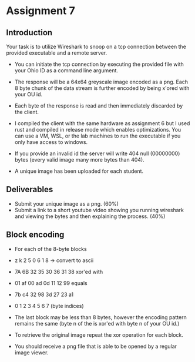 # Assignment 7
## Introduction
Your task is to utilize Wireshark to snoop on a tcp connection between the provided executable and a remote server.
- You can initiate the tcp connection by executing the provided file with your Ohio ID as a command line argument. 

- The response will be a 64x64 greyscale image encoded as a png. Each 8 byte chunk of the data stream is further encoded by being x'ored with your OU id.

- Each byte of the response is read and then immediately discarded by the client. 

- I compiled the client with the same hardware as assignment 6 but I used rust and compiled in release mode which enables optimizations. You can use a VM, WSL, or the lab machines to run the executable if you only have access to windows.

- If you provide an invalid id the server will write 404 null (00000000) bytes (every valid image many more bytes than 404).

- A unique image has been uploaded for each student.

## Deliverables
- Submit your unique image as a png. (60%)
- Submit a link to a short youtube video showing you running wireshark and viewing the bytes and then explaining the process. (40%)

## Block encoding
- For each of the 8-byte blocks
-  z  k  2  5  0  6  1  8 -> convert to ascii 
- 7A 6B 32 35 30 36 31 38 xor'ed with
- 01 af 00 ad 0d 11 12 99 equals
- 7b c4 32 98 3d 27 23 a1
-  0  1  2  3  4  5  6  7 (byte indices)

- The last block may be less than 8 bytes, however the encoding pattern remains the same (byte n of the is xor'ed with byte n of your OU id.)

- To retrieve the original image repeat the xor operation for each block.
- You should receive a png file that is able to be opened by a regular image viewer.
